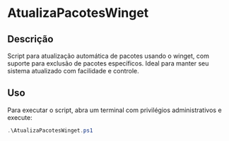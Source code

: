 # AtualizaPacotesWinget

## Descrição
Script para atualização automática de pacotes usando o winget, com suporte para exclusão de pacotes específicos. Ideal para manter seu sistema atualizado com facilidade e controle.

## Uso
Para executar o script, abra um terminal com privilégios administrativos e execute:
```powershell
.\AtualizaPacotesWinget.ps1
